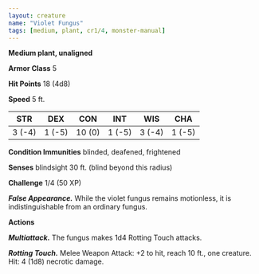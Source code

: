 ```yaml
---
layout: creature
name: "Violet Fungus"
tags: [medium, plant, cr1/4, monster-manual]
---
```


**Medium plant, unaligned**

**Armor Class** 5

**Hit Points** 18 (4d8)

**Speed** 5 ft.

|   STR   |   DEX   |   CON   |   INT   |   WIS   |   CHA   |
|:-----:|:-----:|:-----:|:-----:|:-----:|:-----:|
| 3 (-4) | 1 (-5) | 10 (0) | 1 (-5) | 3 (-4) | 1 (-5) |

**Condition Immunities** blinded, deafened, frightened

**Senses** blindsight 30 ft. (blind beyond this radius)

**Challenge** 1/4 (50 XP)

***False Appearance.*** While the violet fungus remains motionless, it is indistinguishable from an ordinary fungus.

**Actions**

***Multiattack.*** The fungus makes 1d4 Rotting Touch attacks.

***Rotting Touch.*** Melee Weapon Attack: +2 to hit, reach 10 ft., one creature. Hit: 4 (1d8) necrotic damage.

